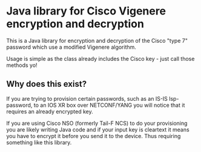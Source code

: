 Java library for Cisco Vigenere encryption and decryption
=========================================================
This is a Java library for encryption and decryption of the Cisco "type 7"
password which use a modified Vigenere algorithm.

Usage is simple as the class already includes the Cisco key - just call those
methods yo!

Why does this exist?
--------------------
If you are trying to provision certain passwords, such as an IS-IS
lsp-password, to an IOS XR box over NETCONF/YANG you will notice that it
requires an already encrypted key. 

If you are using Cisco NSO (formerly Tail-F NCS) to do your provisioning you
are likely writing Java code and if your input key is cleartext it means you
have to encrypt it before you send it to the device. Thus requiring something
like this library.
